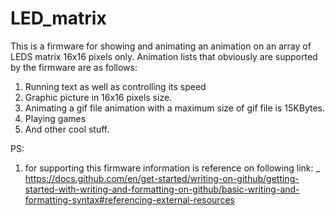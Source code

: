 # LED_matrix

This is a firmware for showing and animating an animation on an array of LEDS matrix 16x16 pixels only.
Animation lists that obviously are supported by the firmware are as follows:
1. Running text as well as controlling its speed
1. Graphic picture in 16x16 pixels size.
1. Animating a gif file animation with a maximum size of gif file is 15KBytes.
1. Playing games
1. And other cool stuff.













PS:
1. for supporting this firmware information is reference on following link:
   _ https://docs.github.com/en/get-started/writing-on-github/getting-started-with-writing-and-formatting-on-github/basic-writing-and-formatting-syntax#referencing-external-resources

